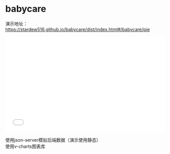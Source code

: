 # babycare

演示地址： https://stardew516.github.io/babycare/dist/index.html#/babycare/pie  

<html>
  <body>
    <div>
        <iframe src="stardew516.github.io/babycare/dist/index.html#/babycare/pie" frameborder="0" width="100%" height="300px"></iframe>
      </div>
   </body>
</html>

使用json-server模拟后端数据（演示使用静态）  
使用v-charts图表库
